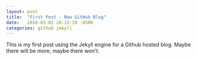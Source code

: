 ```yaml
---
layout: post
title:  "First Post - New GitHub Blog"
date:   2016-03-02 20:15:19 -0500
categories: github jekyll
---
```

This is my first post using the Jekyll engine for a Github hosted blog. Maybe there will be more, maybe there won't.